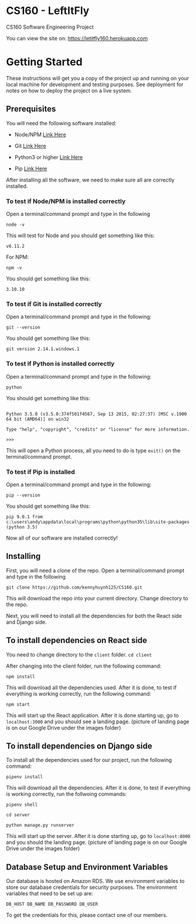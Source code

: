 # CS160 - LeftItFly

  

CS160 Software Engineering Project

You can view the site on: https://letitfly160.herokuapp.com

  

  

# Getting Started

  

These instructions will get you a copy of the project up and running on your local machine for development and testing purposes. See deployment for notes on how to deploy the project on a live system.

  

  

## Prerequisites

  

You will need the following software installed:

  

- Node/NPM [Link Here](https://nodejs.org/en/)

  

- Git [Link Here](https://git-scm.com/downloads)

  

- Python3 or higher [Link Here](https://www.python.org/downloads/)

  

- Pip [Link Here](https://pip.pypa.io/en/stable/installing/)

  

After installing all the software, we need to make sure all are correctly installed.

  

### To test if Node/NPM is installed correctly

Open a terminal/command prompt and type in the following

  

    node -v

This will test for Node and you should get something like this:

  

    v6.11.2

For NPM:

  

    npm -v

You should get something like this:

  

    3.10.10

### To test if Git is installed correctly

Open a terminal/command prompt and type in the following:

  

    git --version

You should get something like this:

  

    git version 2.14.1.windows.1

### To test if Python is installed correctly

Open a terminal/command prompt and type in the following:

  

    python

You should get something like this:

```

Python 3.5.0 (v3.5.0:374f501f4567, Sep 13 2015, 02:27:37) [MSC v.1900 64 bit (AMD64)] on win32

Type "help", "copyright", "credits" or "license" for more information.

>>>

```

This will open a Python process, all you need to do is type `exit()` on the terminal/command prompt.

  

### To test if Pip is installed

Open a terminal/command prompt and type in the following:

  

    pip --version

You should get something like this:

  

    pip 9.0.1 from c:\users\andy\appdata\local\programs\python\python35\lib\site-packages (python 3.5)

  

Now all of our software are installed correctly!

  

## Installing

First, you will need a clone of the repo. Open a terminal/command prompt and type in the following

    git clone https://github.com/kennyhuynh125/CS160.git

This will download the repo into your current directory. Change directory to the repo.

Next, you will need to install all the dependencies for both the React side and Django side.
  

## To install dependencies on React side

You need to change directory to the `client` folder. `cd client`

After changing into the client folder, run the following command:

    npm install

This will download all the dependencies used. After it is done, to test if everything is working correctly, run the following command:

    npm start

This will start up the React application. After it is done starting up, go to `localhost:3000` and you should see a landing page. (picture of landing page is on our Google Drive under the images folder)

## To install dependencies on Django side

To install all the dependencies used for our project, run the following command:

    pipenv install

This will download all the dependencies. After it is done, to test if everything is working correctly, run the follwoing commands:

    pipenv shell

    cd server

    python manage.py runserver

This will start up the server. After it is done starting up, go to `localhost:8000` and you should the landing page. (picture of landing page is on our Google Drive under the images folder)

## Database Setup and Environment Variables

Our database is hosted on Amazon RDS. We use environment variables to store our database credentials for security purposes.
The environment variables that need to be set up are:

`
DB_HOST
DB_NAME
DB_PASSWORD
DB_USER
`

To get the credentials for this, please contact one of our members.